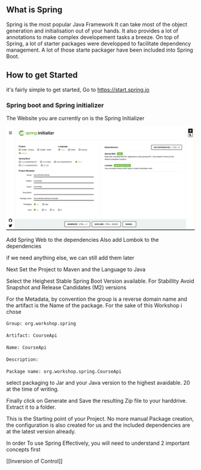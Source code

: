 ## What is Spring

Spring is the most popular Java Framework
It can take most of the object generation and initialisation out of your hands.
It also provides a lot of annotations to make complex developement tasks a breeze.
On top of Spring, a lot of starter packages were developped to facilitate dependency management.
A lot of those starte packager have been included into Spring Boot.

## How to get Started

it's fairly simple to get started,
Go to https://start.spring.io

### Spring boot and Spring initializer

The Website you are currently on is the Spring Initializer

![Spring Initializer](https://github.com/TripsJ/Spring-API-Workshop-1/blob/main/0_Resources/Images/Pasted%20image%2020230330141920.png)

Add Spring Web to the dependencies
Also add Lombok to the dependencies

if we need anything else, we can still add them later

Next Set the Project to Maven and the Language to Java

Select the Heighest Stable Spring Boot Version available. For Stabillity Avoid Snapshot and Release Candidates (M2) versions

For the Metadata, by convention the group is a reverse domain name and the artifact is the Name of the package.
For the sake of this Workshop i chose

    Group: org.workshop.spring

    Artifact: CourseApi

    Name: CourseApi

    Description:

    Package name: org.workshop.spring.CourseApi

select packaging to Jar and your Java version to the highest avaidable.
20 at the time of writing.

Finally click on Generate and Save the resulting Zip file to your harddrive.
Extract it to a folder.

This is the Starting point of your Project. No more manual Package creation, the configuration is also created for us and the included dependencies are at the latest version already.

In order To use Spring Effectively, you will need to understand 2 important concepts first

[[Inversion of Control]]